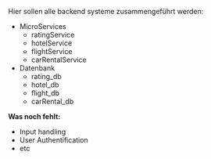 Hier sollen alle backend systeme zusammengeführt werden:
- MicroServices
    - ratingService
    - hotelService
    - flightService
    - carRentalService
- Datenbank
    - rating_db
    - hotel_db
    - flight_db
    - carRental_db

**Was noch fehlt:**
- Input handling
- User Authentification
- etc
